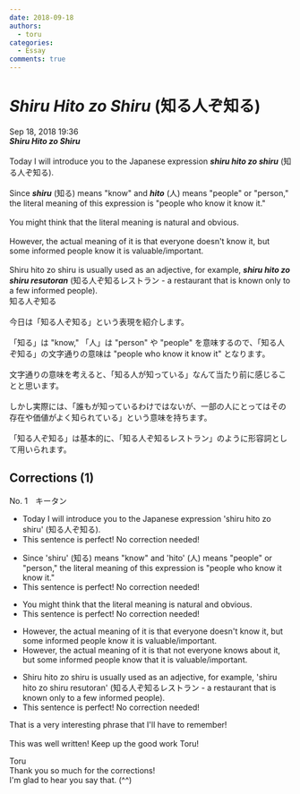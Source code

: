 ```yaml
---
date: 2018-09-18
authors:
  - toru
categories:
  - Essay
comments: true
---
```


# <strong><em>Shiru Hito zo Shiru</strong></em> (知る人ぞ知る)
<div class="date">Sep 18, 2018 19:36</div>
<div id="post"><div id="body_show_ori">
<strong><em>Shiru Hito zo Shiru</strong></em><br/><br/>Today I will introduce you to the Japanese expression <strong><em>shiru hito zo shiru</em></strong> (知る人ぞ知る).<br/><br/>Since <strong><em>shiru</em></strong> (知る) means "know" and <strong><em>hito</em></strong> (人) means "people" or "person," the literal meaning of this expression is "people who know it know it."<br/><br/>You might think that the literal meaning is natural and obvious.<br/><br/>However, the actual meaning of it is that everyone doesn't know it, but some informed people know it is valuable/important.<br/><br/>Shiru hito zo shiru is usually used as an adjective, for example, <strong><em>shiru hito zo shiru resutoran</em></strong> (知る人ぞ知るレストラン - a restaurant that is known only to a few informed people).
</div></div>

<!-- more -->

<div id="post_ja"><div id="body_show_mo">
知る人ぞ知る<br/><br/>今日は「知る人ぞ知る」という表現を紹介します。<br/><br/>「知る」は "know," 「人」は "person" や "people" を意味するので、「知る人ぞ知る」の文字通りの意味は "people who know it know it" となります。<br/><br/>文字通りの意味を考えると、「知る人が知っている」なんて当たり前に感じることと思います。<br/><br/>しかし実際には、「誰もが知っているわけではないが、一部の人にとってはその存在や価値がよく知られている」という意味を持ちます。<br/><br/>「知る人ぞ知る」は基本的に、「知る人ぞ知るレストラン」のように形容詞として用いられます。
</div></div>

## Corrections (1)
<div id="block"><div class="first_name"> No. 1　<span class="just_name">キータン</span></div><div id="block2">
<ul class="correction_field">
<li class="incorrect">Today I will introduce you to the Japanese expression 'shiru hito zo shiru' (知る人ぞ知る).</li>
<li class="corrected perfect">This sentence is perfect! No correction needed!</li>
</ul>
<ul class="correction_field">
<li class="incorrect">Since 'shiru' (知る) means "know" and 'hito' (人) means "people" or "person," the literal meaning of this expression is "people who know it know it."</li>
<li class="corrected perfect">This sentence is perfect! No correction needed!</li>
</ul>
<ul class="correction_field">
<li class="incorrect">You might think that the literal meaning is natural and obvious.</li>
<li class="corrected perfect">This sentence is perfect! No correction needed!</li>
</ul>
<ul class="correction_field">
<li class="incorrect">However, the actual meaning of it is that everyone doesn't know it, but some informed people know it is valuable/important.</li>
<li class="corrected correct">
However, the actual meaning of it is that <span class="f_red">not everyone knows about</span> it, but some informed people know <span class="f_blue">that</span> it is valuable/important.
</li>
</ul>
<ul class="correction_field">
<li class="incorrect">Shiru hito zo shiru is usually used as an adjective, for example, 'shiru hito zo shiru resutoran' (知る人ぞ知るレストラン - a restaurant that is known only to a few informed people).</li>
<li class="corrected perfect">This sentence is perfect! No correction needed!</li>
</ul>
<p class="comment_small">
 That is a very interesting phrase that I'll have to remember!
 <br/>
 <br/>
 This was well written! Keep up the good work Toru!
</p>

</div><div class="name"><span class="just_name">Toru</span><br>
Thank you so much for the corrections!<br/>I'm glad to hear you say that. (^^)
</div>
</div>
